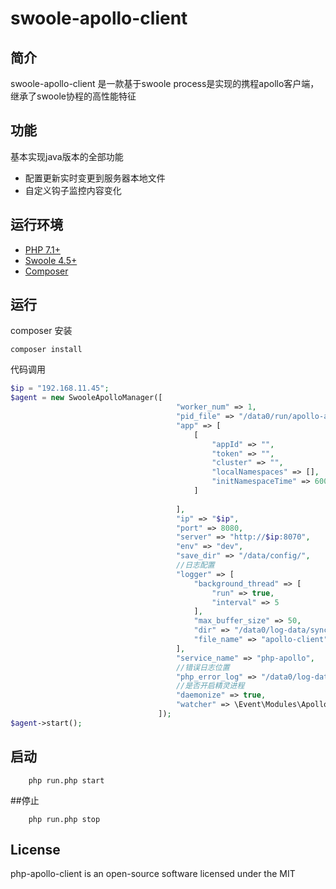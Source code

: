 # swoole-apollo-client
 
## 简介

swoole-apollo-client 是一款基于swoole process是实现的携程apollo客户端，继承了swoole协程的高性能特征


## 功能

基本实现java版本的全部功能
- 配置更新实时变更到服务器本地文件
- 自定义钩子监控内容变化

## 运行环境

- [PHP 7.1+](https://github.com/php/php-src/releases)
- [Swoole 4.5+](https://github.com/swoole/swoole-src/releases)
- [Composer](https://getcomposer.org/)

## 运行
composer 安装
```
composer install
```

代码调用
```php
$ip = "192.168.11.45";
$agent = new SwooleApolloManager([
                                     "worker_num" => 1,
                                     "pid_file" => "/data0/run/apollo-agent/run.pid",
                                     "app" => [
                                         [
                                             "appId" => "",
                                             "token" => "",
                                             "cluster" => "",
                                             "localNamespaces" => [],
                                             "initNamespaceTime" => 600,
                                         ]
                                 
                                     ],
                                     "ip" => "$ip",
                                     "port" => 8080,
                                     "server" => "http://$ip:8070",
                                     "env" => "dev",
                                     "save_dir" => "/data/config/",
                                     //日志配置
                                     "logger" => [
                                         "background_thread" => [
                                             "run" => true,
                                             "interval" => 5
                                         ],
                                         "max_buffer_size" => 50,
                                         "dir" => "/data0/log-data/synclog",
                                         "file_name" => "apollo-client"
                                     ],
                                     "service_name" => "php-apollo",
                                     //错误日志位置
                                     "php_error_log" => "/data0/log-data/php_error.log",
                                     //是否开启精灵进程
                                     "daemonize" => true,
                                     "watcher" => \Event\Modules\Apollo\ApolloRedisWatcher::class
                                 ]);
$agent->start();
```

## 启动

```
    php run.php start
```

##停止

```
    php run.php stop
```


## License

php-apollo-client is an open-source software licensed under the MIT
